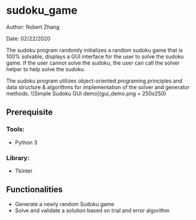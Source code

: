 # sudoku_game
Author: Robert Zhang 

Date: 02/22/2020 

The sudoku program randomly initializes a random sudoku game that is 100% solvable, displays a GUI interface for the user to solve the sudoku game. If the user cannot solve the sudoku, the user can call the solver helper to help solve the sudoku.

The sudoku program utilizes object-oriented programing principles and data structure & algorithms for implementation of the solver and generator methods.
![Simple Sudoku GUI demo](gui_demo.png = 250x250)


## Prerequisite
### Tools:
- Python 3
### Library:
- Tkinter

## Functionalities

- Generate a newly random Sudoku game
- Solve and validate a solution based on trial and error algorithm
